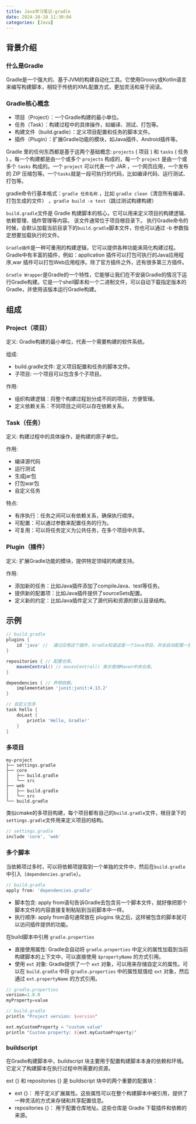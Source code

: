 ```yaml
---
title: Java学习笔记-gradle
date: 2024-10-10 11:30:04
categories: [Java]
---
```


## 背景介绍

### 什么是Gradle

Gradle是一个强大的、基于JVM的构建自动化工具。它使用Groovy或Kotlin语言来编写构建脚本，相较于传统的XML配置方式，更加灵活和易于阅读。

### Gradle核心概念

- 项目（Project）：一个Gradle构建的最小单位。
- 任务（Task）：构建过程中的具体操作，如编译、测试、打包等。
- 构建文件（build.gradle）：定义项目配置和任务的脚本文件。
- 插件（Plugin）：扩展Gradle功能的模块，如Java插件、Android插件等。

Gradle 里的任何东西都是基于这两个基础概念: `projects` ( 项目 ) 和 `tasks` ( 任务 ) 。每一个构建都是由一个或多个 `projects` 构成的，每一个 `project` 是由一个或多个 `tasks` 构成的。一个 `project` 可以代表一个 JAR ，一个网页应用，一个发布的 ZIP 压缩包等。一个`tasks`就是一段可执行的代码，比如编译代码、运行测试、打包等。

gradle命令行基本格式：`gradle 任务名称` ，比如 `gradle clean`（清空所有编译、打包生成的文件） ，`gradle build -x test`（跳过测试构建构建）

`build.gradle`文件是 Gradle 构建脚本的核心，它可以用来定义项目的构建逻辑、依赖管理、插件管理等内容。 该文件通常位于项目根目录下。
执行Gradle命令的时候，会默认加载当前目录下的`build.gradle`脚本文件，你也可以通过 -b 参数指定想要加载执行的文件。

`Gradle插件`是一种可重用的构建逻辑，它可以提供各种功能来简化构建过程。Gradle中有丰富的插件，例如：application 插件可以打包可执行的Java应用程序,war 插件可以打包Web应用程序。除了官方插件之外，还有很多第三方插件。

`Gradle Wrapper`是Gradle的一个特性，它能够让我们在不安装Gradle的情况下运行Gradle构建。它是一个shell脚本和一个二进制文件，可以自动下载指定版本的Gradle，并使用该版本运行Gradle构建。


## 组成

### Project（项目）
定义: Gradle构建的最小单位，代表一个需要构建的软件系统。

组成:
- build.gradle文件: 定义项目配置和任务的脚本文件。
- 子项目: 一个项目可以包含多个子项目。

作用:
- 组织构建逻辑：将整个构建过程划分成不同的项目，方便管理。
- 定义依赖关系：不同项目之间可以存在依赖关系。
### Task（任务）
定义: 构建过程中的具体操作，是构建的原子单位。

作用:
- 编译源代码
- 运行测试
- 生成jar包
- 打包war包
- 自定义任务

特点:
- 有序执行：任务之间可以有依赖关系，确保执行顺序。
- 可配置：可以通过参数来配置任务的行为。
- 可复用：可以将任务定义为公共任务，在多个项目中共享。
###  Plugin（插件）
定义: 扩展Gradle功能的模块，提供特定领域的构建支持。

作用:
- 添加新的任务：比如Java插件添加了compileJava、test等任务。
- 提供新的配置项：比如Java插件提供了sourceSets配置。
- 定义新的约定：比如Java插件定义了源代码和资源的默认目录结构。

## 示例

```groovy
// build.gradle
plugins {
    id 'java' //  通过应用这个插件，Gradle知道这是一个Java项目，并会自动配置一些默认的任务和约定。
}

repositories { // 配置仓库。
    mavenCentral() // mavenCentral() 表示使用Maven中央仓库。
}

dependencies { // 声明依赖。
    implementation 'junit:junit:4.13.2'
}

// 自定义任务
task hello {
    doLast {
        println 'Hello, Gradle!'
    }
}
```

### 多项目

```
my-project
├── settings.gradle
├── core
│   ├── build.gradle
│   └── src
├── web
│   ├── build.gradle
│   └── src
└── build.gradle
```
类似cmake的多项目构建，每个项目都有自己的`build.gradle`文件，根目录下的`settings.gradle`文件用来定义项目的结构。
    
```groovy
// settings.gradle
include 'core', 'web'
```

### 多个脚本

当依赖项过多时，可以将依赖项提取到一个单独的文件中，然后在`build.gradle`中引入（`dependencies.gradle`）。

```groovy
// build.gradle
apply from: 'dependencies.gradle'
```
- 脚本包含: apply from语句告诉Gradle去包含另一个脚本文件，就好像把那个脚本文件的内容直接复制粘贴到当前脚本中一样。
- 执行顺序: apply from语句通常放在 plugins 块之后，这样被包含的脚本就可以访问插件提供的功能。

在build脚本中引用 `gradle.properties`
- 直接使用属性: Gradle会自动将 `gradle.properties` 中定义的属性加载到当前构建脚本的上下文中，可以直接使用 `$propertyName` 的方式引用。
- 使用 `ext` 对象: Gradle提供了一个 `ext` 对象，可以用来存储自定义的属性。可以在 `build.gradle` 中将 g`radle.properties` 中的属性赋值给 `ext` 对象，然后通过 `ext.propertyName` 的方式引用。

```groovy
// gradle.properties
version=1.0.0
myProperty=value

// build.gradle
println "Project version: $version"

ext.myCustomProperty = "custom value"
println "Custom property: ${ext.myCustomProperty}"
```
### buildscript

在Gradle构建脚本中，buildscript 块主要用于配置构建脚本本身的依赖和环境。它定义了构建脚本在执行过程中所需要的资源。

ext {} 和 repositories {} 是 buildscript 块中的两个重要的配置块：

- ext {}： 用于定义扩展属性。这些属性可以在整个构建脚本中被引用，提供了一种灵活的方式来存储和共享配置信息。
- repositories {}： 用于配置仓库地址。这些仓库是 Gradle 下载插件和依赖的来源。
